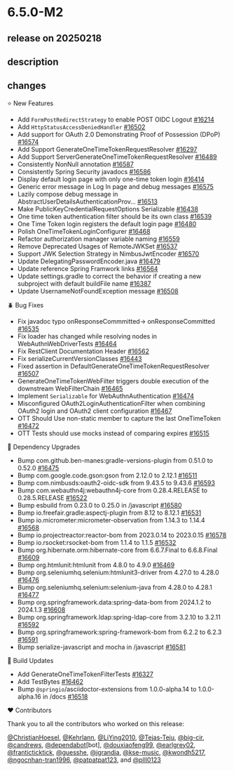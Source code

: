# 6.5.0-M2

## release on 20250218
## description
## changes
⭐ New Features

* Add <code>FormPostRedirectStrategy</code> to enable POST OIDC Logout <a href="https://github.com/spring-projects/spring-security/pull/16214" data-hovercard-type="pull_request" data-hovercard-url="/spring-projects/spring-security/pull/16214/hovercard">#16214</a>
* Add <code>HttpStatusAccessDeniedHandler</code> <a href="https://github.com/spring-projects/spring-security/pull/16502" data-hovercard-type="pull_request" data-hovercard-url="/spring-projects/spring-security/pull/16502/hovercard">#16502</a>
* Add support for OAuth 2.0 Demonstrating Proof of Possession (DPoP) <a href="https://github.com/spring-projects/spring-security/pull/16574" data-hovercard-type="pull_request" data-hovercard-url="/spring-projects/spring-security/pull/16574/hovercard">#16574</a>
* Add Support GenerateOneTimeTokenRequestResolver <a href="https://github.com/spring-projects/spring-security/pull/16297" data-hovercard-type="pull_request" data-hovercard-url="/spring-projects/spring-security/pull/16297/hovercard">#16297</a>
* Add Support ServerGenerateOneTimeTokenRequestResolver <a href="https://github.com/spring-projects/spring-security/pull/16489" data-hovercard-type="pull_request" data-hovercard-url="/spring-projects/spring-security/pull/16489/hovercard">#16489</a>
* Consistently NonNull annotation <a href="https://github.com/spring-projects/spring-security/pull/16587" data-hovercard-type="pull_request" data-hovercard-url="/spring-projects/spring-security/pull/16587/hovercard">#16587</a>
* Consistently Spring Security javadocs <a href="https://github.com/spring-projects/spring-security/pull/16586" data-hovercard-type="pull_request" data-hovercard-url="/spring-projects/spring-security/pull/16586/hovercard">#16586</a>
* Display default login page with only one-time token login <a href="https://github.com/spring-projects/spring-security/issues/16414" data-hovercard-type="issue" data-hovercard-url="/spring-projects/spring-security/issues/16414/hovercard">#16414</a>
* Generic error message in Log In page and debug messages <a href="https://github.com/spring-projects/spring-security/pull/16575" data-hovercard-type="pull_request" data-hovercard-url="/spring-projects/spring-security/pull/16575/hovercard">#16575</a>
* Lazily compose debug message in AbstractUserDetailsAuthenticationProv… <a href="https://github.com/spring-projects/spring-security/pull/16513" data-hovercard-type="pull_request" data-hovercard-url="/spring-projects/spring-security/pull/16513/hovercard">#16513</a>
* Make PublicKeyCredentialRequestOptions Serializable <a href="https://github.com/spring-projects/spring-security/pull/16438" data-hovercard-type="pull_request" data-hovercard-url="/spring-projects/spring-security/pull/16438/hovercard">#16438</a>
* One time token authentication filter should be its own class <a href="https://github.com/spring-projects/spring-security/issues/16539" data-hovercard-type="issue" data-hovercard-url="/spring-projects/spring-security/issues/16539/hovercard">#16539</a>
* One Time Token login registers the default login page <a href="https://github.com/spring-projects/spring-security/pull/16480" data-hovercard-type="pull_request" data-hovercard-url="/spring-projects/spring-security/pull/16480/hovercard">#16480</a>
* Polish OneTimeTokenLoginConfigurer <a href="https://github.com/spring-projects/spring-security/pull/16468" data-hovercard-type="pull_request" data-hovercard-url="/spring-projects/spring-security/pull/16468/hovercard">#16468</a>
* Refactor authorization manager variable naming <a href="https://github.com/spring-projects/spring-security/pull/16559" data-hovercard-type="pull_request" data-hovercard-url="/spring-projects/spring-security/pull/16559/hovercard">#16559</a>
* Remove Deprecated Usages of RemoteJWKSet <a href="https://github.com/spring-projects/spring-security/pull/16537" data-hovercard-type="pull_request" data-hovercard-url="/spring-projects/spring-security/pull/16537/hovercard">#16537</a>
* Support JWK Selection Strategy in NimbusJwtEncoder <a href="https://github.com/spring-projects/spring-security/pull/16570" data-hovercard-type="pull_request" data-hovercard-url="/spring-projects/spring-security/pull/16570/hovercard">#16570</a>
* Update DelegatingPasswordEncoder.java <a href="https://github.com/spring-projects/spring-security/pull/16479" data-hovercard-type="pull_request" data-hovercard-url="/spring-projects/spring-security/pull/16479/hovercard">#16479</a>
* Update reference Spring Framwork links <a href="https://github.com/spring-projects/spring-security/pull/16564" data-hovercard-type="pull_request" data-hovercard-url="/spring-projects/spring-security/pull/16564/hovercard">#16564</a>
* Update settings.gradle to correct the behavior if creating a new subproject with default buildFile name <a href="https://github.com/spring-projects/spring-security/pull/16387" data-hovercard-type="pull_request" data-hovercard-url="/spring-projects/spring-security/pull/16387/hovercard">#16387</a>
* Update UsernameNotFoundException message <a href="https://github.com/spring-projects/spring-security/pull/16508" data-hovercard-type="pull_request" data-hovercard-url="/spring-projects/spring-security/pull/16508/hovercard">#16508</a>

🪲 Bug Fixes

* Fix javadoc typo onResponseCommmitted-> onResponseCommitted <a href="https://github.com/spring-projects/spring-security/pull/16535" data-hovercard-type="pull_request" data-hovercard-url="/spring-projects/spring-security/pull/16535/hovercard">#16535</a>
* Fix loader has changed while resolving nodes in WebAuthnWebDriverTests <a href="https://github.com/spring-projects/spring-security/issues/16464" data-hovercard-type="issue" data-hovercard-url="/spring-projects/spring-security/issues/16464/hovercard">#16464</a>
* Fix RestClient Documentation Header <a href="https://github.com/spring-projects/spring-security/pull/16562" data-hovercard-type="pull_request" data-hovercard-url="/spring-projects/spring-security/pull/16562/hovercard">#16562</a>
* Fix serializeCurrentVersionClasses <a href="https://github.com/spring-projects/spring-security/pull/16443" data-hovercard-type="pull_request" data-hovercard-url="/spring-projects/spring-security/pull/16443/hovercard">#16443</a>
* Fixed assertion in DefaultGenerateOneTimeTokenRequestResolver <a href="https://github.com/spring-projects/spring-security/pull/16507" data-hovercard-type="pull_request" data-hovercard-url="/spring-projects/spring-security/pull/16507/hovercard">#16507</a>
* GenerateOneTimeTokenWebFilter triggers double execution of the downstream WebFilterChain <a href="https://github.com/spring-projects/spring-security/issues/16465" data-hovercard-type="issue" data-hovercard-url="/spring-projects/spring-security/issues/16465/hovercard">#16465</a>
* Implement <code>Serializable</code> for WebAuthnAuthentication <a href="https://github.com/spring-projects/spring-security/issues/16474" data-hovercard-type="issue" data-hovercard-url="/spring-projects/spring-security/issues/16474/hovercard">#16474</a>
* Misconfigured OAuth2LoginAuthenticationFilter when combining OAuth2 login and OAuth2 client configuration <a href="https://github.com/spring-projects/spring-security/issues/16467" data-hovercard-type="issue" data-hovercard-url="/spring-projects/spring-security/issues/16467/hovercard">#16467</a>
* OTT Should Use non-static member to capture the last OneTimeToken <a href="https://github.com/spring-projects/spring-security/issues/16472" data-hovercard-type="issue" data-hovercard-url="/spring-projects/spring-security/issues/16472/hovercard">#16472</a>
* OTT Tests should use mocks instead of comparing expires <a href="https://github.com/spring-projects/spring-security/issues/16515" data-hovercard-type="issue" data-hovercard-url="/spring-projects/spring-security/issues/16515/hovercard">#16515</a>

🔨 Dependency Upgrades

* Bump com.github.ben-manes:gradle-versions-plugin from 0.51.0 to 0.52.0 <a href="https://github.com/spring-projects/spring-security/pull/16475" data-hovercard-type="pull_request" data-hovercard-url="/spring-projects/spring-security/pull/16475/hovercard">#16475</a>
* Bump com.google.code.gson:gson from 2.12.0 to 2.12.1 <a href="https://github.com/spring-projects/spring-security/pull/16511" data-hovercard-type="pull_request" data-hovercard-url="/spring-projects/spring-security/pull/16511/hovercard">#16511</a>
* Bump com.nimbusds:oauth2-oidc-sdk from 9.43.5 to 9.43.6 <a href="https://github.com/spring-projects/spring-security/pull/16593" data-hovercard-type="pull_request" data-hovercard-url="/spring-projects/spring-security/pull/16593/hovercard">#16593</a>
* Bump com.webauthn4j:webauthn4j-core from 0.28.4.RELEASE to 0.28.5.RELEASE <a href="https://github.com/spring-projects/spring-security/pull/16522" data-hovercard-type="pull_request" data-hovercard-url="/spring-projects/spring-security/pull/16522/hovercard">#16522</a>
* Bump esbuild from 0.23.0 to 0.25.0 in /javascript <a href="https://github.com/spring-projects/spring-security/pull/16580" data-hovercard-type="pull_request" data-hovercard-url="/spring-projects/spring-security/pull/16580/hovercard">#16580</a>
* Bump io.freefair.gradle:aspectj-plugin from 8.12 to 8.12.1 <a href="https://github.com/spring-projects/spring-security/pull/16531" data-hovercard-type="pull_request" data-hovercard-url="/spring-projects/spring-security/pull/16531/hovercard">#16531</a>
* Bump io.micrometer:micrometer-observation from 1.14.3 to 1.14.4 <a href="https://github.com/spring-projects/spring-security/pull/16568" data-hovercard-type="pull_request" data-hovercard-url="/spring-projects/spring-security/pull/16568/hovercard">#16568</a>
* Bump io.projectreactor:reactor-bom from 2023.0.14 to 2023.0.15 <a href="https://github.com/spring-projects/spring-security/pull/16578" data-hovercard-type="pull_request" data-hovercard-url="/spring-projects/spring-security/pull/16578/hovercard">#16578</a>
* Bump io.rsocket:rsocket-bom from 1.1.4 to 1.1.5 <a href="https://github.com/spring-projects/spring-security/pull/16532" data-hovercard-type="pull_request" data-hovercard-url="/spring-projects/spring-security/pull/16532/hovercard">#16532</a>
* Bump org.hibernate.orm:hibernate-core from 6.6.7.Final to 6.6.8.Final <a href="https://github.com/spring-projects/spring-security/pull/16609" data-hovercard-type="pull_request" data-hovercard-url="/spring-projects/spring-security/pull/16609/hovercard">#16609</a>
* Bump org.htmlunit:htmlunit from 4.8.0 to 4.9.0 <a href="https://github.com/spring-projects/spring-security/pull/16469" data-hovercard-type="pull_request" data-hovercard-url="/spring-projects/spring-security/pull/16469/hovercard">#16469</a>
* Bump org.seleniumhq.selenium:htmlunit3-driver from 4.27.0 to 4.28.0 <a href="https://github.com/spring-projects/spring-security/pull/16476" data-hovercard-type="pull_request" data-hovercard-url="/spring-projects/spring-security/pull/16476/hovercard">#16476</a>
* Bump org.seleniumhq.selenium:selenium-java from 4.28.0 to 4.28.1 <a href="https://github.com/spring-projects/spring-security/pull/16477" data-hovercard-type="pull_request" data-hovercard-url="/spring-projects/spring-security/pull/16477/hovercard">#16477</a>
* Bump org.springframework.data:spring-data-bom from 2024.1.2 to 2024.1.3 <a href="https://github.com/spring-projects/spring-security/pull/16608" data-hovercard-type="pull_request" data-hovercard-url="/spring-projects/spring-security/pull/16608/hovercard">#16608</a>
* Bump org.springframework.ldap:spring-ldap-core from 3.2.10 to 3.2.11 <a href="https://github.com/spring-projects/spring-security/pull/16592" data-hovercard-type="pull_request" data-hovercard-url="/spring-projects/spring-security/pull/16592/hovercard">#16592</a>
* Bump org.springframework:spring-framework-bom from 6.2.2 to 6.2.3 <a href="https://github.com/spring-projects/spring-security/pull/16591" data-hovercard-type="pull_request" data-hovercard-url="/spring-projects/spring-security/pull/16591/hovercard">#16591</a>
* Bump serialize-javascript and mocha in /javascript <a href="https://github.com/spring-projects/spring-security/pull/16581" data-hovercard-type="pull_request" data-hovercard-url="/spring-projects/spring-security/pull/16581/hovercard">#16581</a>

🔩 Build Updates

* Add GenerateOneTimeTokenFilterTests <a href="https://github.com/spring-projects/spring-security/pull/16327" data-hovercard-type="pull_request" data-hovercard-url="/spring-projects/spring-security/pull/16327/hovercard">#16327</a>
* Add TestBytes <a href="https://github.com/spring-projects/spring-security/issues/16462" data-hovercard-type="issue" data-hovercard-url="/spring-projects/spring-security/issues/16462/hovercard">#16462</a>
* Bump <code>@springio</code>/asciidoctor-extensions from 1.0.0-alpha.14 to 1.0.0-alpha.16 in /docs <a href="https://github.com/spring-projects/spring-security/pull/16518" data-hovercard-type="pull_request" data-hovercard-url="/spring-projects/spring-security/pull/16518/hovercard">#16518</a>

❤️ Contributors

Thank you to all the contributors who worked on this release:

<a class="user-mention notranslate" data-hovercard-type="user" data-hovercard-url="/users/ChristianHoesel/hovercard" data-octo-click="hovercard-link-click" data-octo-dimensions="link_type:self" href="https://github.com/ChristianHoesel">@ChristianHoesel</a>, <a class="user-mention notranslate" data-hovercard-type="user" data-hovercard-url="/users/Kehrlann/hovercard" data-octo-click="hovercard-link-click" data-octo-dimensions="link_type:self" href="https://github.com/Kehrlann">@Kehrlann</a>, <a class="user-mention notranslate" data-hovercard-type="user" data-hovercard-url="/users/LiYing2010/hovercard" data-octo-click="hovercard-link-click" data-octo-dimensions="link_type:self" href="https://github.com/LiYing2010">@LiYing2010</a>, <a class="user-mention notranslate" data-hovercard-type="user" data-hovercard-url="/users/Tejas-Teju/hovercard" data-octo-click="hovercard-link-click" data-octo-dimensions="link_type:self" href="https://github.com/Tejas-Teju">@Tejas-Teju</a>, <a class="user-mention notranslate" data-hovercard-type="user" data-hovercard-url="/users/big-cir/hovercard" data-octo-click="hovercard-link-click" data-octo-dimensions="link_type:self" href="https://github.com/big-cir">@big-cir</a>, <a class="user-mention notranslate" data-hovercard-type="user" data-hovercard-url="/users/candrews/hovercard" data-octo-click="hovercard-link-click" data-octo-dimensions="link_type:self" href="https://github.com/candrews">@candrews</a>, <a class="user-mention notranslate" data-hovercard-type="organization" data-hovercard-url="/orgs/dependabot/hovercard" data-octo-click="hovercard-link-click" data-octo-dimensions="link_type:self" href="https://github.com/dependabot">@dependabot</a>[bot], <a class="user-mention notranslate" data-hovercard-type="user" data-hovercard-url="/users/douxiaofeng99/hovercard" data-octo-click="hovercard-link-click" data-octo-dimensions="link_type:self" href="https://github.com/douxiaofeng99">@douxiaofeng99</a>, <a class="user-mention notranslate" data-hovercard-type="user" data-hovercard-url="/users/earlgrey02/hovercard" data-octo-click="hovercard-link-click" data-octo-dimensions="link_type:self" href="https://github.com/earlgrey02">@earlgrey02</a>, <a class="user-mention notranslate" data-hovercard-type="user" data-hovercard-url="/users/franticticktick/hovercard" data-octo-click="hovercard-link-click" data-octo-dimensions="link_type:self" href="https://github.com/franticticktick">@franticticktick</a>, <a class="user-mention notranslate" data-hovercard-type="user" data-hovercard-url="/users/guesshe/hovercard" data-octo-click="hovercard-link-click" data-octo-dimensions="link_type:self" href="https://github.com/guesshe">@guesshe</a>, <a class="user-mention notranslate" data-hovercard-type="user" data-hovercard-url="/users/jgrandja/hovercard" data-octo-click="hovercard-link-click" data-octo-dimensions="link_type:self" href="https://github.com/jgrandja">@jgrandja</a>, <a class="user-mention notranslate" data-hovercard-type="user" data-hovercard-url="/users/kse-music/hovercard" data-octo-click="hovercard-link-click" data-octo-dimensions="link_type:self" href="https://github.com/kse-music">@kse-music</a>, <a class="user-mention notranslate" data-hovercard-type="user" data-hovercard-url="/users/kwondh5217/hovercard" data-octo-click="hovercard-link-click" data-octo-dimensions="link_type:self" href="https://github.com/kwondh5217">@kwondh5217</a>, <a class="user-mention notranslate" data-hovercard-type="user" data-hovercard-url="/users/ngocnhan-tran1996/hovercard" data-octo-click="hovercard-link-click" data-octo-dimensions="link_type:self" href="https://github.com/ngocnhan-tran1996">@ngocnhan-tran1996</a>, <a class="user-mention notranslate" data-hovercard-type="user" data-hovercard-url="/users/patpatpat123/hovercard" data-octo-click="hovercard-link-click" data-octo-dimensions="link_type:self" href="https://github.com/patpatpat123">@patpatpat123</a>, and <a class="user-mention notranslate" data-hovercard-type="user" data-hovercard-url="/users/plll0123/hovercard" data-octo-click="hovercard-link-click" data-octo-dimensions="link_type:self" href="https://github.com/plll0123">@plll0123</a>

